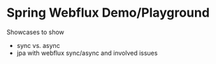 # Spring Webflux Demo/Playground

Showcases to show
- sync vs. async
- jpa with webflux sync/async and involved issues